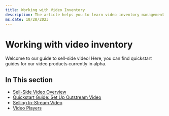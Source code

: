 ```yaml
---
title: Working with Video Inventory
description: The article helps you to learn video inventory management in our alpha products with quickstart guides.
ms.date: 10/28/2023
---
```


# Working with video inventory

Welcome to our guide to sell-side video! Here, you can find quickstart guides for our video products currently in alpha.

## In This section

- [Sell-Side Video Overview](sell-side-video-overview.md)
- [Quickstart Guide: Set Up Outstream Video](outstream-video-quickstart-guide.md)
- [Selling In-Stream Video](selling-in-stream-video.md)
- [Video Players](video-players.md)

